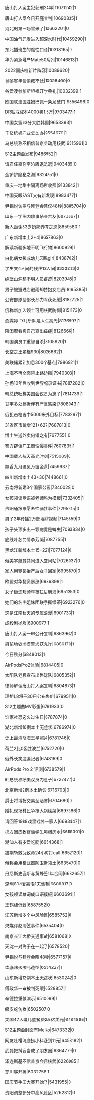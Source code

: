 唐山打人案主犯获刑24年|11071242|1

唐山打人案今日开庭宣判|10690835|1

河北的第一场雪来了|10662201|0

中国油气开发进入超深水时代|10469290|1

东北插班生的魔性口语|10318165|0

华为紧急增产Mate50系列|10146813|1

2022国庆档新片阵容|10089620|1

曾黎客串偷偷藏不住|10058460|0

谷爱凌参加斯坦福开学典礼|10032399|1

欧国联法国胜姆巴佩一条龙破门|9856496|0

DR钻戒成本4000卖1.5万|9703477|1

中国女篮63分大胜韩国|9653393|1

千亿槟榔产业怎么办|9554670|1

乌总统称不相信普京会动用核武|9515961|0

S12主题曲发布|9486952|1

请君任嘉伦李沁版退退退|9403486|0

金铲铲隐秘之海|9324751|0

重庆一地集中隔离场所收费|9133842|1

中国天眼FAST又有新发现|8983477|1

尹锡悦访美与拜登会晤仅48秒|8885704|0

山东一学生因琐事杀害舍友|8873897|1

新人跪谢83岁奶奶养育之恩|8859580|1

广东新增本土2+4|8657863|0

解读新疆多地不明飞行物|8600929|1

白化病女孩成幼儿园酷girl|8438702|1

学生交4人间的钱住12人间|8333243|0

绝壁山洞现不明人员痕迹|8203945|0

男子被邀进店避雨却搂抱女店员|8195385|1

公安部原副部长孙力军获死缓|8182725|1

俄称新加入领土可用核武防御|8151173|0

詹雯婷 飞儿乐队是人生高光|8136997|1

陪闺蜜看病自己查出癌症|8126666|1

韩国演员丁重智自杀|8105920|1

长空之王定档930|8026662|1

美联储累计加息300个基点|7986921|1

上海不再全面禁止路边摊|7940303|1

孙杨10年后收到世界纪录证书|7887282|0

韩总统吐槽美国会议员为崽子|7814739|1

甘宇多处骨折伴有严重感染|7808043|1

俄狙击枪击中5000米外目标|7783297|1

31省区市新增121+627|7687813|0

博士生送外卖何错之有|7677551|0

警方辟谣广工商性侵事件|7607835|1

中国载人航天高光时刻|7515669|0

飘香九月遇见万亩金黄|7459937|1

四川新增本土43+30|7448661|0

云南将新建3个国家公园|7340029|0

女孩领读英语被老师称为模板|7332405|1

贵阳通报志愿者性骚扰事件|7295315|0

男子2年传播2万部淫秽视频|7145559|0

孩子头顶多出一颗痣竟是蜱虫|7093834|0

底线叶芯共情李芳凝|7087755|1

黑龙江新增本土15+221|7077124|0

俄美宇航员共同进入空间站|7026037|0

家人用箩筐抬产后女子回家|6995870|0

欧盟对华投资暴涨|6986398|1

女子疑违规骑车被拦后崩溃|6951353|0

她们的名字姐妹团联手撕绿茶|6923276|0

这是江南秋天的专属浪漫|6901733|1

成毅剧抛脸|6900977|1

唐山打人案一审公开宣判|6863962|0

男孩地铁求摸警犬获允许|6856170|1

今日秋分|6848013|1

AirPodsPro2体验|6834405|0

太阳队老板宣布出售球队|6805352|1

律师解读唐山打人案宣判|6804873|1

理想L8将于30日公布售价|6799511|0

S12主题曲MV彩蛋|6791933|0

谁家社恐这么过生日|6787874|0

湖北新增16例本土无症状|6786974|0

史上最清晰海王星照片|6781746|0

荷兰2比0客胜波兰|6752720|0

俄外长笑脸逗记者|6748169|0

AirPods Pro 2 评测|6738579|1

韩总统称呼美议员为崽子|6727477|0

北京新增2例本土确诊|6716703|0

爵士将博扬交易至活塞|6704680|0

婚礼现场村民争抢大锅烩菜|6697386|0

请回答1988戏里戏外一家人|6693447|1

校方回应教官逼学生喝烟灰水|6658301|0

潮汕人有多爱吃朥|6654368|1

披荆斩棘为致命24小时打call|6652120|1

俄称会用核武器防卫新领土|6635470|0

丹尼斯史密斯与黄蜂签1年合同|6632657|1

深圳604套豪宅1天售罄|6608817|0

女孩领读单词成口语模板|6603694|1

王鹤棣低音|6587552|0

江苏新增多个中风险区|6585752|0

央媒评赵韦弦事件|6585404|0

南京长江大桥交通事故|6581068|0

天沈一对终于在一起了|6578520|1

尹锡悦与拜登会晤48秒|6577157|0

垫底辣孩哪吒造型|6554227|1

山东新增12例本土无症状|6530242|0

傅政华一审被判死缓|6528857|1

辛德拉重做演示|6510099|1

癞皮蛇仿妆|6502507|0

美国47人骗儿童餐费2.5亿美元|6484895|1

S12主题曲封面有Meiko|6473332|0

网友吐槽海底捞小料涨到11元|6458182|1

武磊把抖音当成了朋友圈|6364779|0

泽连斯基不信普京会用核武|6226085|1

忘川序开播|6032756|1

国庆节手工大赛开始了|5431955|0

贵阳调整部分中高风险区|5262312|0

